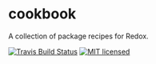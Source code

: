 # cookbook
A collection of package recipes for Redox.

[![Travis Build Status](https://travis-ci.org/redox-os/cookbook.svg?branch=master)](https://travis-ci.org/redox-os/cookbook)
[![MIT licensed](https://img.shields.io/badge/license-MIT-blue.svg)](./LICENSE)

